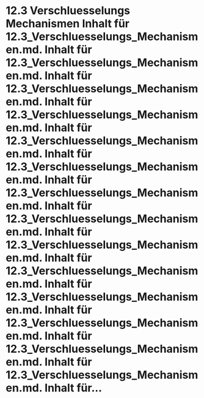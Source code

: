 # 12.3 Verschluesselungs Mechanismen Inhalt für 12.3_Verschluesselungs_Mechanismen.md. Inhalt für 12.3_Verschluesselungs_Mechanismen.md. Inhalt für 12.3_Verschluesselungs_Mechanismen.md. Inhalt für 12.3_Verschluesselungs_Mechanismen.md. Inhalt für 12.3_Verschluesselungs_Mechanismen.md. Inhalt für 12.3_Verschluesselungs_Mechanismen.md. Inhalt für 12.3_Verschluesselungs_Mechanismen.md. Inhalt für 12.3_Verschluesselungs_Mechanismen.md. Inhalt für 12.3_Verschluesselungs_Mechanismen.md. Inhalt für 12.3_Verschluesselungs_Mechanismen.md. Inhalt für 12.3_Verschluesselungs_Mechanismen.md. Inhalt für 12.3_Verschluesselungs_Mechanismen.md. Inhalt für 12.3_Verschluesselungs_Mechanismen.md. Inhalt für 12.3_Verschluesselungs_Mechanismen.md. Inhalt für...